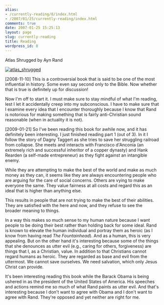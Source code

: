 ```yaml
---
alias:
- /currently-reading/8/index.html
- /2007/01/25/currently-reading/index.html
comments: true
date: 2007-01-25 15:25:13
layout: page
slug: currently-reading
title: Reading
wordpress_id: 8
---
```


Atlas Shrugged by Ayn Rand

[![atlas_shrugged](http://farm4.static.flickr.com/3149/3020392356_dd1b42bbf1_o.jpg)](http://www.amazon.com/gp/product/0452011876?ie=UTF8&tag=dereksxanga-20&linkCode=as2&camp=1789&creative=390957&creativeASIN=0452011876)

[2008-11-10]
This is a controversial book that is said to be one of the most influential in history.  Some even say second only to the Bible.  Now whether that is true is definitely up for discussion!

Now I'm off to start it.  I must make sure to stay mindful of what I'm reading, lest I let it accidentally creep into my subconscious.  I have to make sure that I examine every idea that I encounter thoroughly because I know that Rand is notorious for making something that is fairly anti-Christian sound reasonable (when in actuality it is not).

[2009-01-21]
So I've been reading this book for awhile now, and it has definitely been interesting.  I just finished reading part 1 (out of 3).  In it I follow the story of Dagny Taggert as she tries to save her struggling railroad from collapse.  She meets and interacts with Francisco d'Anconia (an extremely rich and successful inheritor of a copper dynasty) and Hank Rearden (a self-made entrepreneur) as they fight against an intangible enemy.

While they are attempting to make the best of the world and make as much money as they can, it seems like they are always encountering people who are arguing for the care of social concerns.  Others are vying to make everyone the same.  They value fairness at all costs and regard this as an ideal that is higher than anything else.

This results in people that are not trying to make the best of their abilities.  They are satisfied with the here and now, and they refuse to see the broader meaning to things.

In a way this makes so much sense to my human nature because I want people to be doing their best rather than holding back for some ideal.  Rand is known to elevate the human individual and portray them as heroic (as I know from having read _The Fountainhead_).  And as a human, this is very appealing.  But on the other hand it's interesting because some of the things that she denounces as utter evil (e.g., caring for others, forgiveness) are things that I, as a Christian, value.  In addition to that Christians cannot regard humans as heroic.  They are regarded as base and evil from the uttermost.  We cannot save ourselves.  We need salvation, which only Jesus Christ can provide.

It's been interesting reading this book while the Barack Obama is being ushered in as the president of the United States of America.  His speeches and actions remind me so much of what Rand paints as utter evil.  And that's interesting because I don't want to agree with Obama and I don't want to agree with Rand.  They're opposed and yet neither are right for me.
